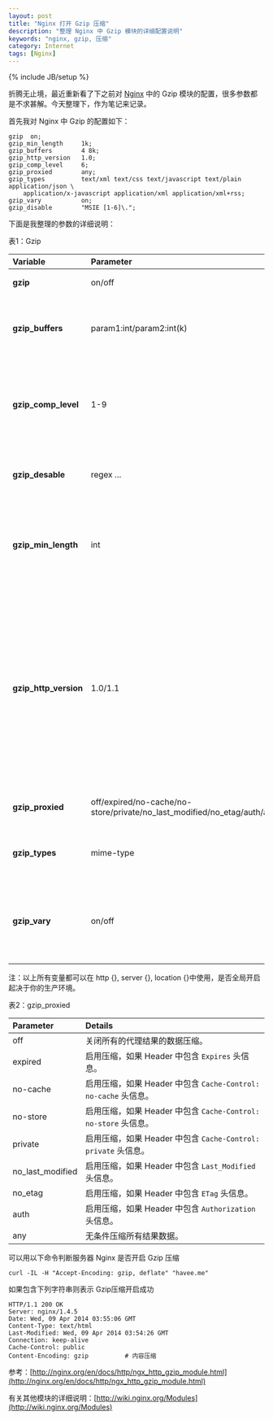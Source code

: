 ```yaml
---
layout: post
title: "Nginx 打开 Gzip 压缩"
description: "整理 Nginx 中 Gzip 模块的详细配置说明"
keywords: "nginx, gzip, 压缩"
category: Internet
tags: [Nginx]
---
```

{% include JB/setup %}

折腾无止境，最近重新看了下之前对 [Nginx](http://nginx.org) 中的 Gzip 模块的配置，很多参数都是不求甚解。今天整理下，作为笔记来记录。

首先我对 Nginx 中 Gzip 的配置如下：

```nginx
gzip  on;
gzip_min_length     1k;
gzip_buffers        4 8k;
gzip_http_version   1.0;
gzip_comp_level     6;
gzip_proxied        any;
gzip_types          text/xml text/css text/javascript text/plain application/json \
    application/x-javascript application/xml application/xml+rss;
gzip_vary           on;
gzip_disable        "MSIE [1-6]\.";
```

<!-- more -->
下面是我整理的参数的详细说明：

表1：Gzip

|**Variable**|**Parameter**|**Example**|**Details**|
|:---|:---|:---|:---|
|**gzip**|on/off|`gzip on;`|决定是否开启 Gzip 模块。|
|**gzip_buffers**|param1:int/param2:int(k)|`gzip_buffer 4 8k;`|设置 Gzip 申请内存的大小，其作用是按照块大小的倍数来申请内存空间。|
|**gzip_comp_level**|1-9|`gzip_com_level 6;`|设置 Gzip 压缩等级，等级越低，压缩速度越快，文件压缩比越小；反之速度越慢，文件压缩比越大。|
|**gzip_desable**|regex ...|`"MSIE [1-6]\.";`|根据 "User-Agent" 头来关闭 Gzip，可用正则表达式。|
|**gzip_min_length**|int|`gzip_min_length 1k;`|当返回内容大于此值是才开启 Gzip 进行压缩，以 k 为单位，当值设置为 0 时，所有页面都进行压缩。|
|**gzip_http_version**|1.0/1.1|`gzip_http+version 1.0;`|用于识别 http 协议的版本，早期的浏览器不支持 Gzip 压缩，用户就会看到乱码，所以为了支持前期版本加上了这个选项，**如果你用了 Nginx 的反向代理并期望也启用 Gzip 压缩的话，由于末端通信是 `http/1.0`，故请设置为 `1.0`**。|
|**gzip_proxied**|off/expired/no-cache/no-store/private/no_last_modified/no_etag/auth/any|`gzip_proxied no-cache;`|详细说明见[表格2：gzip_proxied](#gzip_proxied)。|
|**gzip_types**|mime-type|`gzip_type text/html;`|设置需要压缩的 MIME 类型，不设置则不进行压缩。|
|**gzip_vary**|on/off|`gzip_vary on;`|加上 http 头信息`Vary: Accept-Encoding`给后端代理服务器识别是否启用 Gzip 压缩。|

注：以上所有变量都可以在 http {}, server {}, location {}中使用，是否全局开启起决于你的生产环境。

<p id=gzip_proxied>表2：gzip_proxied</p>

|**Parameter**|**Details**|
|:---|:---|
|off|关闭所有的代理结果的数据压缩。|
|expired|启用压缩，如果 Header 中包含 `Expires` 头信息。|
|no-cache|启用压缩，如果 Header 中包含 `Cache-Control: no-cache` 头信息。|
|no-store|启用压缩，如果 Header 中包含 `Cache-Control: no-store` 头信息。|
|private|启用压缩，如果 Header 中包含 `Cache-Control: private` 头信息。|
|no_last_modified|启用压缩，如果 Header 中包含 `Last_Modified` 头信息。|
|no_etag|启用压缩，如果 Header 中包含 `ETag` 头信息。|
|auth|启用压缩，如果 Header 中包含 `Authorization` 头信息。|
|any|无条件压缩所有结果数据。|

可以用以下命令判断服务器 Nginx 是否开启 Gzip 压缩

    curl -IL -H "Accept-Encoding: gzip, deflate" "havee.me"

如果包含下列字符串则表示 Gzip压缩开启成功

```
HTTP/1.1 200 OK
Server: nginx/1.4.5
Date: Wed, 09 Apr 2014 03:55:06 GMT
Content-Type: text/html
Last-Modified: Wed, 09 Apr 2014 03:54:26 GMT
Connection: keep-alive
Cache-Control: public
Content-Encoding: gzip          # 内容压缩
```

参考：[http://nginx.org/en/docs/http/ngx_http_gzip_module.html](http://nginx.org/en/docs/http/ngx_http_gzip_module.html)

有关其他模块的详细说明：[http://wiki.nginx.org/Modules](http://wiki.nginx.org/Modules)
